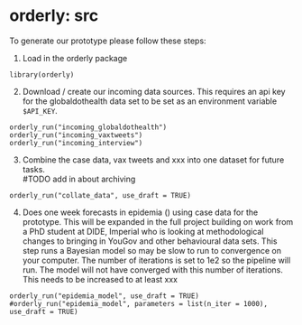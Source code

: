 # orderly: src

To generate our prototype please follow these steps:

1) Load in the orderly package
```
library(orderly)
```

2) Download / create our incoming data sources.  This requires an api key for
the globaldothealth data set to be set as an environment variable `$API_KEY`.
```
orderly_run("incoming_globaldothealth")
orderly_run("incoming_vaxtweets")
orderly_run("incoming_interview")
```

3) Combine the case data, vax tweets and xxx into one dataset for future tasks.  
#TODO add in about archiving
```
orderly_run("collate_data", use_draft = TRUE)
```

4) Does one week forecasts in epidemia () using case data for the prototype.  This will be 
expanded in the full project building on work from a PhD student at DIDE, Imperial
who is looking at methodological changes to bringing in YouGov and other behavioural
data sets.
This step runs a Bayesian model so may be slow to run to convergence on your computer.
The number of iterations is set to 1e2 so the pipeline will run. The model will not have converged with this number of iterations. This needs to be increased to at least xxx
```
orderly_run("epidemia_model", use_draft = TRUE)
#orderly_run("epidemia_model", parameters = list(n_iter = 1000), use_draft = TRUE)
```
